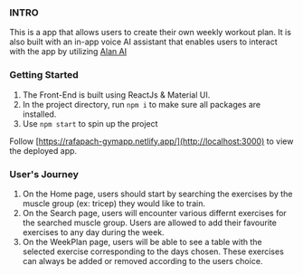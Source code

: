 ### INTRO

This is a app that allows users to create their own weekly workout plan.
It is also built with an in-app voice AI assistant that enables users to interact with the app by utilizing [Alan AI](https://alan.app/)

### Getting Started

1. The Front-End is built using ReactJs & Material UI.
2. In the project directory, run `npm i` to make sure all packages are installed.
3. Use `npm start` to spin up the project

Follow [https://rafapach-gymapp.netlify.app/](http://localhost:3000) to view the deployed app.

### User's Journey

1. On the Home page, users should start by searching the exercises by the muscle group (ex: tricep) they would like to train.
2. On the Search page, users will encounter various differnt exercises for the searched muscle group. Users are allowed to add their favourite exercises to any day during the week.
3. On the WeekPlan page, users will be able to see a table with the selected exercise corresponding to the days chosen. These exercises can always be added or removed according to the users choice.
